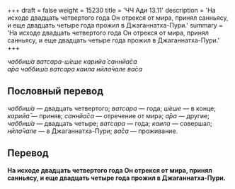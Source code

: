 +++
draft = false
weight = 15230
title = 'ЧЧ Ади 13.11'
description = 'На исходе двадцать четвертого года Он отрекся от мира, принял санньясу, и еще двадцать четыре года прожил в Джаганнатха-Пури.'
summary = 'На исходе двадцать четвертого года Он отрекся от мира, принял санньясу, и еще двадцать четыре года прожил в Джаганнатха-Пури.'
+++

_чаббиш́а ватсара-ш́еше карийа̄ саннйа̄са  
а̄ра чаббиш́а ватсара каила нӣла̄чале ва̄са_

## Пословный перевод

_чаббиш́а_ — двадцать четвертого; _ватсара_ — года; _ш́еше_ — в конце; _карийа̄_ — приняв; _саннйа̄са_ — отречение от мира; _а̄ра_ — другие; _чаббиш́а_ — двадцать четыре; _ватсара_ — года; _каила_ — совершал; _нӣла̄чале_ — в Джаганнатха-Пури; _ва̄са_ — проживание.

## Перевод

**На исходе двадцать четвертого года Он отрекся от мира, принял санньясу, и еще двадцать четыре года прожил в Джаганнатха-Пури.**
